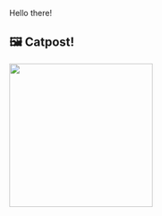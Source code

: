 Hello there!



## 🖼️ Catpost!

<sub>
    <img src="https://cdn2.thecatapi.com/images/9p3.jpg" height="256">
</sub>

